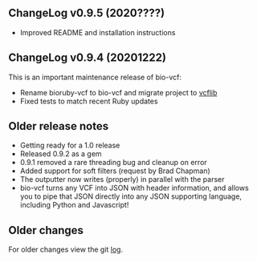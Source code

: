 ## ChangeLog v0.9.5 (2020????)

+ Improved README and installation instructions

## ChangeLog v0.9.4 (20201222)

This is an important maintenance release of bio-vcf:

+ Rename bioruby-vcf to bio-vcf and migrate project to [vcflib](https://github.com/vcflib/bio-vcf)
+ Fixed tests to match recent Ruby updates

## Older release notes

+ Getting ready for a 1.0 release
+ Released 0.9.2 as a gem
+ 0.9.1 removed a rare threading bug and cleanup on error
+ Added support for soft filters (request by Brad Chapman)
+ The outputter now writes (properly) in parallel with the parser
+ bio-vcf turns any VCF into JSON with header information, and
  allows you to pipe that JSON directly into any JSON supporting
  language, including Python and Javascript!

## Older changes

For older changes view the git [log](https://github.com/vcflib/bio-vcf/commits/master).
